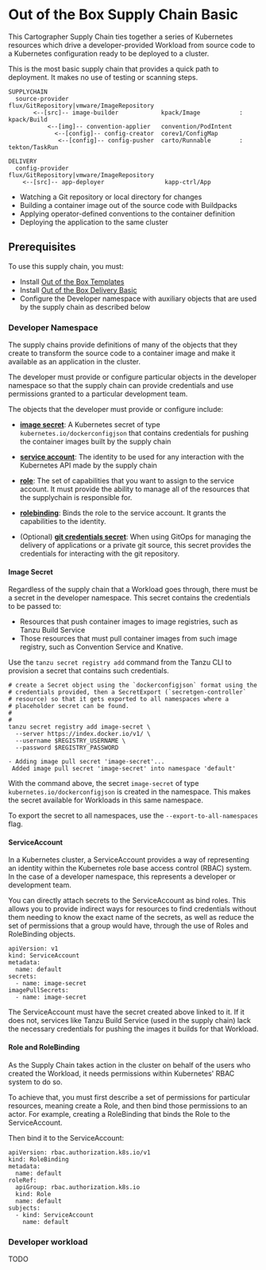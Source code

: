 # Out of the Box Supply Chain Basic

This Cartographer Supply Chain ties together a series of Kubernetes resources which
drive a developer-provided Workload from source code to a Kubernetes configuration
ready to be deployed to a cluster.

This is the most basic supply chain that provides a quick path to deployment. It
makes no use of testing or scanning steps.

```
SUPPLYCHAIN
  source-provider                          flux/GitRepository|vmware/ImageRepository
       <--[src]-- image-builder            kpack/Image           : kpack/Build
           <--[img]-- convention-applier   convention/PodIntent
             <--[config]-- config-creator  corev1/ConfigMap
              <--[config]-- config-pusher  carto/Runnable        : tekton/TaskRun

DELIVERY
  config-provider                           flux/GitRepository|vmware/ImageRepository
    <--[src]-- app-deployer                 kapp-ctrl/App
```

- Watching a Git repository or local directory for changes
- Building a container image out of the source code with Buildpacks
- Applying operator-defined conventions to the container definition
- Deploying the application to the same cluster


## <a id="prerequisites"></a> Prerequisites

To use this supply chain, you must:

- Install [Out of the Box Templates](ootb-templates.html)
- Install [Out of the Box Delivery Basic](ootb-delivery-basic.html)
- Configure the Developer namespace with auxiliary objects that are used by the
  supply chain as described below

### <a id="developer-namespace"></a> Developer Namespace

The supply chains provide definitions of many of the objects that they create to transform the source code
to a container image and make it available as an application in the cluster.

The developer must provide or configure particular objects in the developer namespace so that
the supply chain can provide credentials and use permissions granted to a
particular development team.

The objects that the developer must provide or configure include:

- **[image secret](#image-secret)**: A Kubernetes secret of type
  `kubernetes.io/dockerconfigjson` that contains credentials for pushing the
  container images built by the supply chain

- **[service account](#service-account)**: The identity to be used for any interaction with the
  Kubernetes API made by the supply chain

- **[role](#role-rolebinding)**: The set of capabilities that you want to assign to the service
  account. It must provide the ability to manage all of the resources that the
  supplychain is responsible for.

- **[rolebinding](#role-rolebinding)**: Binds the role to the service account. It grants the
  capabilities to the identity.

- (Optional) **[git credentials secret](#git-credentials-secret)**: When using GitOps for managing the
  delivery of applications or a private git source, this secret provides the
  credentials for interacting with the git repository.


#### <a id="image-secret"></a> Image Secret

Regardless of the supply chain that a Workload goes through, there must be a secret
in the developer namespace. This secret contains the credentials to be passed to:

* Resources that push container images to image registries, such as Tanzu Build
Service
* Those resources that must pull container images from such image registry, such
as Convention Service and Knative.

Use the `tanzu secret registry add` command from the Tanzu CLI to provision a
secret that contains such credentials.

```
# create a Secret object using the `dockerconfigjson` format using the
# credentials provided, then a SecretExport (`secretgen-controller`
# resource) so that it gets exported to all namespaces where a
# placeholder secret can be found.
#
#
tanzu secret registry add image-secret \
  --server https://index.docker.io/v1/ \
  --username $REGISTRY_USERNAME \
  --password $REGISTRY_PASSWORD
```
```
- Adding image pull secret 'image-secret'...
 Added image pull secret 'image-secret' into namespace 'default'
```

With the command above, the secret `image-secret` of type
`kubernetes.io/dockerconfigjson` is created in the namespace.
This makes the secret available for Workloads in this same namespace.

To export the secret to all namespaces, use the `--export-to-all-namespaces`
flag.


#### <a id="service-account"></a> ServiceAccount

In a Kubernetes cluster, a ServiceAccount provides a way of representing an
identity within the Kubernetes role base access control (RBAC) system. In
the case of a developer namespace, this represents a developer or development team.

You can directly attach secrets to the ServiceAccount as bind roles. This allows you
to provide indirect ways for resources to find credentials without them needing to know the
exact name of the secrets, as well as reduce the set of permissions that a
group would have, through the use of Roles and RoleBinding objects.


```
apiVersion: v1
kind: ServiceAccount
metadata:
  name: default
secrets:
  - name: image-secret
imagePullSecrets:
  - name: image-secret
```

The ServiceAccount must have the secret created above linked to
it. If it does not, services like Tanzu Build Service (used in the supply chain)
lack the necessary credentials for pushing the images it builds for that
Workload.

#### <a id="role-rolebinding"></a> Role and RoleBinding

As the Supply Chain takes action in the cluster on behalf of the users who
created the Workload, it needs permissions within Kubernetes' RBAC system to do
so.

To achieve that, you must first describe a set of permissions for particular
resources, meaning create a Role, and then bind those permissions to an actor.
For example, creating a RoleBinding that binds the Role to the ServiceAccount.

Then bind it to the ServiceAccount:

```
apiVersion: rbac.authorization.k8s.io/v1
kind: RoleBinding
metadata:
  name: default
roleRef:
  apiGroup: rbac.authorization.k8s.io
  kind: Role
  name: default
subjects:
  - kind: ServiceAccount
    name: default
```


### <a id="developer-workload"></a> Developer workload

TODO
